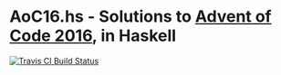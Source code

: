 # AoC16.hs - Solutions to [Advent of Code 2016](http://adventofcode.com/2016), in Haskell
[![Travis CI Build Status](https://travis-ci.org/kprav33n/aoc16.hs.svg?branch=master)](https://travis-ci.org/kprav33n/aoc16.hs)
